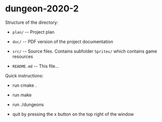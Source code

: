 # dungeon-2020-2

Structure of the directory:

  * `plan/` -- Project plan 

  * `doc/` -- PDF version of the project documentation

  * `src/` -- Source files. Contains subfolder `Sprites/` which contains game resources

  * `README.md` -- This file...

Quick instructions:

  * run cmake .

  * run make

  * run ./dungeons

  * quit by pressing the x button on the top right of the window